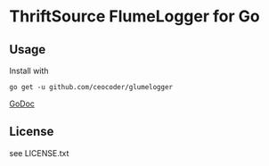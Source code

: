 ThriftSource FlumeLogger for Go
===============================

## Usage

Install with

```
go get -u github.com/ceocoder/glumelogger
```


[GoDoc](https://godoc.org/github.com/ceocoder/glumelogger)


## License
see LICENSE.txt
